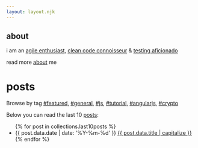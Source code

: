 ```yaml
---
layout: layout.njk
---
```


<h2>about</h2>

i am an [agile enthusiast](https://en.wikipedia.org/wiki/agile_software_development), [clean code connoisseur](https://blog.cleancoder.com) & [testing aficionado](https://en.wikipedia.org/wiki/test-driven_development)

read more <a href="/about">about</a> me
<h1 class="title no-anchorify">posts</h1>

<p>
  Browse by tag <a href="/tags/featured">#featured</a>, <a href="/tags/general">#general</a>, <a href="/tags/js">#js</a>, <a href="/tags/tutorial">#tutorial</a>, <a href="/tags/angularjs">#angularjs</a>, <a href="/tags/crypto">#crypto</a>
</p>

Below you can read the last 10 <a href="/posts">posts</a>:

<ul reversed class="searchable">
{% for post in collections.last10posts %}
  <li class="post-item">
    <span class="post-date">{{ post.data.date | date: '%Y-%m-%d' }}</span>
    <a href="{{ post.url }}" class="post-link">
      {{ post.data.title | capitalize }}
    </a>
  </li>
{% endfor %}
</ul>
